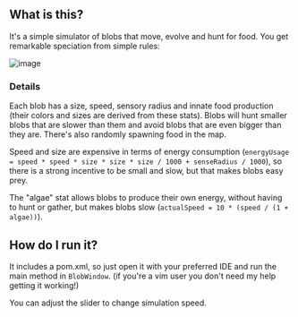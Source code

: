 ## What is this?

It's a simple simulator of blobs that move, evolve and hunt for food. You get remarkable speciation from simple rules:

![image](https://github.com/chubert-ch/evoSims/assets/14638014/fb54a594-9a30-4de1-bad6-436c5e6cbcc7)

### Details

Each blob has a size, speed, sensory radius and innate food production (their colors and sizes are derived from these stats). Blobs will hunt smaller blobs that are slower than them and avoid blobs that are even bigger than they are. There's also randomly spawning food in the map.

Speed and size are expensive in terms of energy consumption (`energyUsage = speed * speed * size * size * size / 1000 + senseRadius / 1000`), so there is a strong incentive to be small and slow, but that makes blobs easy prey.

The "algae" stat allows blobs to produce their own energy, without having to hunt or gather, but makes blobs slow (`actualSpeed = 10 * (speed / (1 + algae))`).

## How do I run it?

It includes a pom.xml, so just open it with your preferred IDE and run the main method in `BlobWindow`. (if you're a vim user you don't need my help getting it working!)

You can adjust the slider to change simulation speed.
